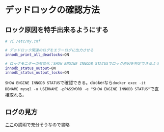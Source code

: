 デッドロックの確認方法
===

## ロック原因を特手出来るようにする

```sh
# vi /etc/my.cnf

# デッドロック関連のログをエラーログに出力させる
innodb_print_all_deadlocks=ON

# ロックモニターの有効化：SHOW ENGINE INNODB STATUSでロック原因を特定できるようにする
innodb_status_output=ON
innodb_status_output_locks=ON
```

`SHOW ENGINE INNODB STATUS`で確認できる。dockerなら`docker exec -it DBNAME mysql -u USERNAME -pPASSWORD -e "SHOW ENGINE INNODB STATUS"`で直接取れる。

## ログの見方

[ここ](https://qiita.com/h-oikawa/items/91e2401fad5d93262f6f)の説明で充分そうなので書略
